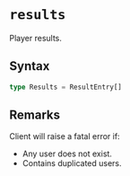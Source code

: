 # `results`

Player results.

## Syntax

```ts
type Results = ResultEntry[]
```

## Remarks

Client will raise a fatal error if:

-   Any user does not exist.
-   Contains duplicated users.
